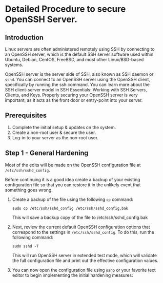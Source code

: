 # Detailed Procedure to secure OpenSSH Server.

## Introduction

Linux servers are often administered remotely using SSH by connecting to an OpenSSH server, which is the default SSH server software used within Ubuntu, Debian, CentOS, FreeBSD, and most other Linux/BSD-based systems.

OpenSSH server is the server side of SSH, also known as SSH daemon or `sshd`. You can connect to an OpenSSH server using the OpenSSH client, specifically by running the ssh command. You can learn more about the SSH client-server model in SSH Essentials: Working with SSH Servers, Clients, and Keys. Properly securing your OpenSSH server is very important, as it acts as the front door or entry-point into your server.

## Prerequisites

1. Complete the initial setup & updates on the system.
2. Create a non-root user & secure the user.
3. Log-in to your server as the non-root user.

## Step 1 - General Hardening

Most of the edits will be made on the OpenSSH configuration file at `/etc/ssh/sshd_config`.

Before continuing it is a good idea create a backup of your existing configuration file so that you can restore it in the unlikely event that something goes wrong.

1. Create a backup of the file using the following `cp` command:

    ```
    sudo cp /etc/ssh/sshd_config /etc/ssh/sshd_config.bak
    ```

    This will save a backup copy of the file to /etc/ssh/sshd_config.bak

2. Next, review the current default OpenSSH configuration options that correspond to the settings in `/etc/ssh/sshd_config`. To do this, run the following command:
    ```
    sudo sshd -T
    ```

    This will run OpenSSH server in extended test mode, which will validate the full configuration file and print out the effective configuration values.

3. You can now open the configuration file using `nano` or your favorite text editor to begin implementing the initial hardening measures:
